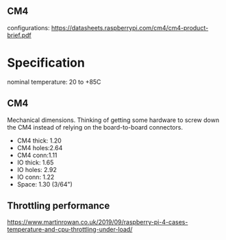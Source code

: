 ## CM4
configurations: https://datasheets.raspberrypi.com/cm4/cm4-product-brief.pdf

# Specification
nominal temperature: 20 to +85C

## CM4
Mechanical dimensions.
Thinking of getting some hardware to screw down the CM4
instead of relying on the board-to-board connectors.
- CM4 thick: 1.20
- CM4 holes:2.64
- CM4 conn:1.11
- IO thick: 1.65
- IO holes: 2.92
- IO conn: 1.22
- Space: 1.30 (3/64")

## Throttling performance
https://www.martinrowan.co.uk/2019/09/raspberry-pi-4-cases-temperature-and-cpu-throttling-under-load/

